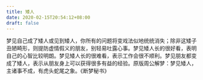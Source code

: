 ```yaml
---
title: 矮人
date: 2020-02-15T20:54:12+08:00
draft: false
---
```


梦见自己成了矮人或见到矮人，你所有的问题将变戏法似地统统消失；除非这矮子丑陋畸形，则提防虚情假义的朋友，别轻易吐露心事。梦见矮人长的很好看，表明自己的心智比较明朗。梦见矮人长的很难看，表示工作会很不顺利。梦见朋友都变成了矮人，表示从朋友身上可以获得很多有益的经验。原版周公解梦：梦见矮人，主诸事不成，有虎头蛇尾之象。《断梦秘书》